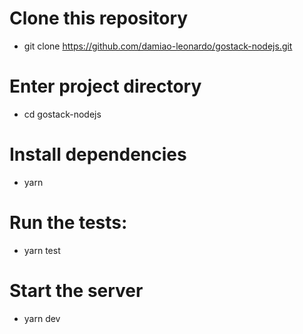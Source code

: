   # Clone this repository
  - git clone https://github.com/damiao-leonardo/gostack-nodejs.git
  
  # Enter project directory
  - cd gostack-nodejs
  
  # Install dependencies
  - yarn
  
  # Run the tests:
  - yarn test
  
  # Start the server
  - yarn dev